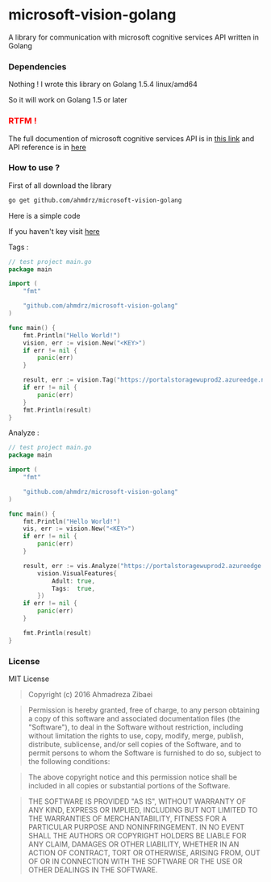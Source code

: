 # microsoft-vision-golang
A library for communication with microsoft cognitive services API written in Golang


### Dependencies 

Nothing ! I wrote this library on Golang 1.5.4 linux/amd64

So it will work on Golang 1.5 or later

### <b style="color:red;">RTFM !</b>

The full documention of microsoft cognitive services API is in [this link](https://www.microsoft.com/cognitive-services/en-us/computer-vision-api/documentation) and API reference is in [here](https://dev.projectoxford.ai/docs/services/56f91f2d778daf23d8ec6739/)

### How to use ?

First of all download the library 

```bash
go get github.com/ahmdrz/microsoft-vision-golang
```

Here is a simple code

If you haven't key visit [here](https://www.microsoft.com/cognitive-services/en-US/subscriptions)

Tags :

```go
// test project main.go
package main

import (
	"fmt"

	"github.com/ahmdrz/microsoft-vision-golang"
)

func main() {
	fmt.Println("Hello World!")
	vision, err := vision.New("<KEY>")
	if err != nil {
		panic(err)
	}

	result, err := vision.Tag("https://portalstoragewuprod2.azureedge.net/vision/Analysis/1.jpg")
	if err != nil {
		panic(err)
	}
	fmt.Println(result)
}
```

Analyze :

```go
// test project main.go
package main

import (
	"fmt"

	"github.com/ahmdrz/microsoft-vision-golang"
)

func main() {
	fmt.Println("Hello World!")
	vis, err := vision.New("<KEY>")
	if err != nil {
		panic(err)
	}

	result, err := vis.Analyze("https://portalstoragewuprod2.azureedge.net/vision/Analysis/1.jpg",
		vision.VisualFeatures{
			Adult: true,
			Tags:  true,
		})
	if err != nil {
		panic(err)
	}

	fmt.Println(result)
}
```

### License 
MIT License

>Copyright (c) 2016 Ahmadreza Zibaei

>Permission is hereby granted, free of charge, to any person obtaining a copy
of this software and associated documentation files (the "Software"), to deal
in the Software without restriction, including without limitation the rights
to use, copy, modify, merge, publish, distribute, sublicense, and/or sell
copies of the Software, and to permit persons to whom the Software is
furnished to do so, subject to the following conditions:

>The above copyright notice and this permission notice shall be included in all
copies or substantial portions of the Software.

>THE SOFTWARE IS PROVIDED "AS IS", WITHOUT WARRANTY OF ANY KIND, EXPRESS OR
IMPLIED, INCLUDING BUT NOT LIMITED TO THE WARRANTIES OF MERCHANTABILITY,
FITNESS FOR A PARTICULAR PURPOSE AND NONINFRINGEMENT. IN NO EVENT SHALL THE
AUTHORS OR COPYRIGHT HOLDERS BE LIABLE FOR ANY CLAIM, DAMAGES OR OTHER
LIABILITY, WHETHER IN AN ACTION OF CONTRACT, TORT OR OTHERWISE, ARISING FROM,
OUT OF OR IN CONNECTION WITH THE SOFTWARE OR THE USE OR OTHER DEALINGS IN THE
SOFTWARE.
